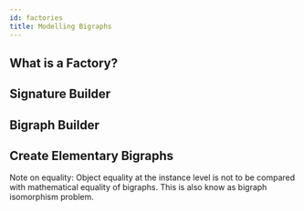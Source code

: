```yaml
---
id: factories
title: Modelling Bigraphs
---
```


<!--# Modelling Bigraphs-->


## What is a Factory?


## Signature Builder

## Bigraph Builder

## Create Elementary Bigraphs

Note on equality: Object equality at the instance level is not to be compared with mathematical equality of bigraphs.
This is also know as bigraph isomorphism problem.